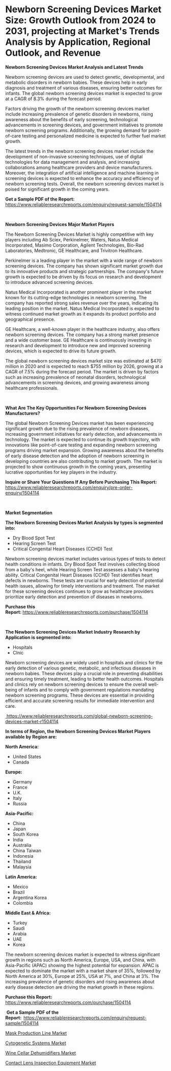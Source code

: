 <p><h1>Newborn Screening Devices Market Size: Growth Outlook from 2024 to 2031, projecting at Market's Trends Analysis by Application, Regional Outlook, and Revenue</h1></p><p><strong>Newborn Screening Devices Market Analysis and Latest Trends</strong></p>
<p><p>Newborn screening devices are used to detect genetic, developmental, and metabolic disorders in newborn babies. These devices help in early diagnosis and treatment of various diseases, ensuring better outcomes for infants. The global newborn screening devices market is expected to grow at a CAGR of 8.3% during the forecast period.</p><p>Factors driving the growth of the newborn screening devices market include increasing prevalence of genetic disorders in newborns, rising awareness about the benefits of early screening, technological advancements in screening devices, and government initiatives to promote newborn screening programs. Additionally, the growing demand for point-of-care testing and personalized medicine is expected to further fuel market growth.</p><p>The latest trends in the newborn screening devices market include the development of non-invasive screening techniques, use of digital technologies for data management and analysis, and increasing collaborations among healthcare providers and device manufacturers. Moreover, the integration of artificial intelligence and machine learning in screening devices is expected to enhance the accuracy and efficiency of newborn screening tests. Overall, the newborn screening devices market is poised for significant growth in the coming years.</p></p>
<p><strong>Get a Sample PDF of the Report:&nbsp;</strong> <a href="https://www.reliableresearchreports.com/enquiry/request-sample/1504114">https://www.reliableresearchreports.com/enquiry/request-sample/1504114</a></p>
<p>&nbsp;</p>
<p><strong>Newborn Screening Devices Major Market Players</strong></p>
<p><p>The Newborn Screening Devices Market is highly competitive with key players including Ab Sciex, Perkinelmer, Waters, Natus Medical Incorporated, Masimo Corporation, Agilent Technologies, Bio-Rad Laboratories, Medtronic, GE Healthcare, and Trivitron Healthcare.</p><p>Perkinelmer is a leading player in the market with a wide range of newborn screening devices. The company has shown significant market growth due to its innovative products and strategic partnerships. The company's future growth is expected to be driven by its focus on research and development to introduce advanced screening devices.</p><p>Natus Medical Incorporated is another prominent player in the market known for its cutting-edge technologies in newborn screening. The company has reported strong sales revenue over the years, indicating its leading position in the market. Natus Medical Incorporated is expected to witness continued market growth as it expands its product portfolio and geographical presence.</p><p>GE Healthcare, a well-known player in the healthcare industry, also offers newborn screening devices. The company has a strong market presence and a wide customer base. GE Healthcare is continuously investing in research and development to introduce new and improved screening devices, which is expected to drive its future growth.</p><p>The global newborn screening devices market size was estimated at $470 million in 2020 and is expected to reach $755 million by 2026, growing at a CAGR of 7.5% during the forecast period. The market is driven by factors such as increasing prevalence of neonatal disorders, technological advancements in screening devices, and growing awareness among healthcare professionals.</p></p>
<p>&nbsp;</p>
<p><strong>What Are The Key Opportunities For Newborn Screening Devices Manufacturers?</strong></p>
<p><p>The global Newborn Screening Devices market has been experiencing significant growth due to the rising prevalence of newborn diseases, increasing government initiatives for early detection, and advancements in technology. The market is expected to continue its growth trajectory, with innovations like point-of-care testing and expanding newborn screening programs driving market expansion. Growing awareness about the benefits of early disease detection and the adoption of newborn screening in developing countries are also contributing to market growth. The market is projected to show continuous growth in the coming years, presenting lucrative opportunities for key players in the industry.</p></p>
<p><strong>Inquire or Share Your Questions If Any Before Purchasing This Report:</strong> <a href="https://www.reliableresearchreports.com/enquiry/pre-order-enquiry/1504114">https://www.reliableresearchreports.com/enquiry/pre-order-enquiry/1504114</a></p>
<p>&nbsp;</p>
<p><strong>Market Segmentation</strong></p>
<p><strong>The Newborn Screening Devices Market Analysis by types is segmented into:</strong></p>
<p><ul><li>Dry Blood Spot Test</li><li>Hearing Screen Test</li><li>Critical Congenital Heart Diseases (CCHD) Test</li></ul></p>
<p><p>Newborn screening devices market includes various types of tests to detect health conditions in infants. Dry Blood Spot Test involves collecting blood from a baby's heel, while Hearing Screen Test assesses a baby's hearing ability. Critical Congenital Heart Diseases (CCHD) Test identifies heart defects in newborns. These tests are crucial for early detection of potential health issues, allowing for timely interventions and treatment. The market for these screening devices continues to grow as healthcare providers prioritize early detection and prevention of diseases in newborns.</p></p>
<p><strong>Purchase this Report:&nbsp;</strong><a href="https://www.reliableresearchreports.com/purchase/1504114">https://www.reliableresearchreports.com/purchase/1504114</a></p>
<p>&nbsp;</p>
<p><strong>The Newborn Screening Devices Market Industry Research by Application is segmented into:</strong></p>
<p><ul><li>Hospitals</li><li>Clnic</li></ul></p>
<p><p>Newborn screening devices are widely used in hospitals and clinics for the early detection of various genetic, metabolic, and infectious diseases in newborn babies. These devices play a crucial role in preventing disabilities and ensuring timely treatment, leading to better health outcomes. Hospitals and clinics rely on newborn screening devices to ensure the overall well-being of infants and to comply with government regulations mandating newborn screening programs. These devices are essential in providing efficient and accurate screening results for immediate intervention and care.</p></p>
<p><a href="https://www.reliableresearchreports.com/global-newborn-screening-devices-market-r1504114">&nbsp;https://www.reliableresearchreports.com/global-newborn-screening-devices-market-r1504114</a></p>
<p><strong>In terms of Region, the Newborn Screening Devices Market Players available by Region are:</strong></p>
<p>
    <p> <strong> North America: </strong>
        <ul>
            <li>United States</li>
            <li>Canada</li>
        </ul>
        </p> 
    <p> <strong> Europe: </strong>
        <ul>
            <li>Germany</li>
            <li>France</li>
            <li>U.K.</li>
            <li>Italy</li>
            <li>Russia</li>
        </ul>
        </p> 
    <p> <strong> Asia-Pacific: </strong>
        <ul>
            <li>China</li>
            <li>Japan</li>
            <li>South Korea</li>
            <li>India</li>
            <li>Australia</li>
            <li>China Taiwan</li>
            <li>Indonesia</li>
            <li>Thailand</li>
            <li>Malaysia</li>
        </ul>
        </p> 
    <p> <strong> Latin America: </strong>
        <ul>
            <li>Mexico</li>
            <li>Brazil</li>
            <li>Argentina Korea</li>
            <li>Colombia</li>
        </ul>
        </p> 
    <p> <strong> Middle East & Africa: </strong>
        <ul>
            <li>Turkey</li>
            <li>Saudi</li>
            <li>Arabia</li>
            <li>UAE</li>
            <li>Korea</li>
        </ul>
    </p>
    </p>
<p><p>The newborn screening devices market is expected to witness significant growth in regions such as North America, Europe, USA, and China, with Asia-Pacific (APAC) showing the highest potential for expansion. APAC is expected to dominate the market with a market share of 35%, followed by North America at 30%, Europe at 25%, USA at 7%, and China at 3%. The increasing prevalence of genetic disorders and rising awareness about early disease detection are driving the market growth in these regions.</p></p>
<p><strong>Purchase this Report: </strong><a href="https://www.reliableresearchreports.com/purchase/1504114">https://www.reliableresearchreports.com/purchase/1504114</a></p>
<p>&nbsp;<strong>Get a Sample PDF of the Report:&nbsp;&nbsp;</strong><a href="https://www.reliableresearchreports.com/enquiry/request-sample/1504114">https://www.reliableresearchreports.com/enquiry/request-sample/1504114</a></p>
<p><strong></strong></p>
<p><p><a href="https://medium.com/@diegomoen/mask-production-line-market-share-size-trends-industry-analysis-report-by-application-n95-kn95-8c95bd9bf3e2">Mask Production Line Market</a></p><p><a href="https://github.com/esmeraldaezzy156/Market-Research-Report-List-1/blob/main/cytogenetic-systems-market.md">Cytogenetic Systems Market</a></p><p><a href="https://medium.com/@bradleyills65767/wine-cellar-dehumidifiers-market-size-share-analysis-growth-trends-forecasts-2024-2031-ac7b37f41533">Wine Cellar Dehumidifiers Market</a></p><p><a href="https://github.com/carolalsopr44536/Market-Research-Report-List-1/blob/main/contact-lens-inspection-equipment-market.md">Contact Lens Inspection Equipment Market</a></p></p>